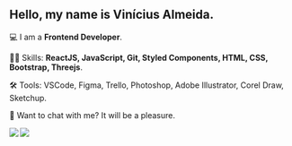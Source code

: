 ## Hello, my name is Vinícius Almeida.

<p align="left">
 💻 I am a <strong>Frontend Developer</strong>.
</p>  
<p align="left">
🦸‍♂️ Skills: <strong> ReactJS, JavaScript, Git, Styled Components, HTML, CSS, Bootstrap, Threejs</strong>.
</p>
<p align="left">  
🛠 Tools: VSCode, Figma, Trello, Photoshop, Adobe Illustrator, Corel Draw, Sketchup.
</p>
<p align="left">
📡 Want to chat with me? It will be a pleasure.
</p> 

<img align='left' src="https://github-readme-stats.vercel.app/api?username=Viniciusgalmeida&show_icons=true&title_color=192021&text_color=192021&icon_color=024025&bg_color=ffffff&cache_seconds=2300">

<img src="https://github-readme-stats.vercel.app/api/top-langs/?username=Viniciusgalmeida&layout=compact">


